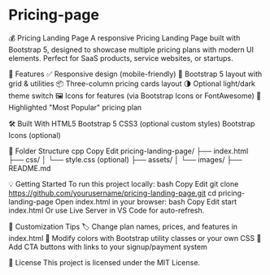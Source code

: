 # Pricing-page
💰 Pricing Landing Page
A responsive Pricing Landing Page built with Bootstrap 5, designed to showcase multiple pricing plans with modern UI elements. Perfect for SaaS products, service websites, or startups.


🚀 Features
✅ Responsive design (mobile-friendly)
💼 Bootstrap 5 layout with grid & utilities
📦 Three-column pricing cards layout
🌗 Optional light/dark theme switch
🖼️ Icons for features (via Bootstrap Icons or FontAwesome)
🧾 Highlighted "Most Popular" pricing plan


🛠️ Built With
HTML5
Bootstrap 5
CSS3 (optional custom styles)
Bootstrap Icons (optional)


📂 Folder Structure
cpp
Copy
Edit
pricing-landing-page/
├── index.html
├── css/
│   └── style.css (optional)
├── assets/
│   └── images/
├── README.md


💡 Getting Started
To run this project locally:
bash
Copy
Edit
git clone https://github.com/yourusername/pricing-landing-page.git
cd pricing-landing-page
Open index.html in your browser:
bash
Copy
Edit
start index.html
Or use Live Server in VS Code for auto-refresh.


📌 Customization Tips
🏷 Change plan names, prices, and features in index.html
🎨 Modify colors with Bootstrap utility classes or your own CSS
🎯 Add CTA buttons with links to your signup/payment system


📄 License
This project is licensed under the MIT License.


